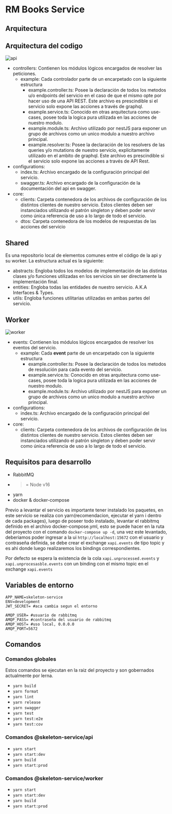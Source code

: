 # RM Books Service

## Arquitectura

## Arquitectura del codigo

![api](/uploads/fc562c42b50061c10082c3e4cdd22b10/image.png)

- controllers: Contienen los módulos lógicos encargados de resolver las peticiones.
  - example: Cada controlador parte de un encarpetado con la siguiente estructura
    - example.controller.ts: Posee la declaración de todos los metodos u/o endpoints del servicio en el caso de que el mismo opte por hacer uso de una API REST. Este archivo es prescindible si el servicio solo expone las acciones a través de graphql.
    - example.service.ts: Conocido en otras arquitectura como use-cases, posee toda la logica pura utilizada en las acciones de nuestro modulo.
    - example.module.ts: Archivo utilizado por nestJS para exponer un grupo de archivos como un unico modulo a nuestro archivo principal.
    - example.resolver.ts: Posee la declaración de los resolvers de las queries y/o mutations de nuestro servicio, explicitamente utilizado en el ambito de graphql. Este archivo es prescindible si el servicio solo expone las acciones a través de API Rest.
- configurations:
  - index.ts: Archivo encargado de la configuración principal del servicio.
  - swagger.ts: Archivo encargado de la configuración de la documentación del api en swagger.
- core:
  - clients: Carpeta contenedora de los archivos de configuración de los distintos clientes de nuestro servicio. Estos clientes deben ser instanciados utilizando el patrón singleton y deben poder servir como única referencia de uso a lo largo de todo el servicio.
  - dtos: Carpeta contenedora de los modelos de respuestas de las acciones del servicio

## Shared

Es una repositorio local de elementos comunes entre el código de la api y su worker. La estructura actual es la siguiente:

- abstracts: Engloba todos los modelos de implementación de las distintas clases y/o funciones utilizadas en los servicios sin ser directamente la implementación final.
- entities: Engloba todas las entidades de nuestro servicio. A.K.A Interfaces & Types.
- utils: Engloba funciones utilitarias utilizadas en ambas partes del servicio.

## Worker

![worker](/uploads/876585946cf1fb4d3a2edbe0512624d1/image.png)

- events: Contienen los módulos lógicos encargados de resolver los eventos del servicio.
  - example: Cada **event** parte de un encarpetado con la siguiente estructura
    - example.controller.ts: Posee la declaración de todos los metodos de resolución para cada evento del servicio.
    - example.service.ts: Conocido en otras arquitectura como use-cases, posee toda la logica pura utilizada en las acciones de nuestro modulo.
    - example.module.ts: Archivo utilizado por nestJS para exponer un grupo de archivos como un unico modulo a nuestro archivo principal.
- configurations:
  - index.ts: Archivo encargado de la configuración principal del servicio.
- core:
  - clients: Carpeta contenedora de los archivos de configuración de los distintos clientes de nuestro servicio. Estos clientes deben ser instanciados utilizando el patrón singleton y deben poder servir como única referencia de uso a lo largo de todo el servicio.

## Requisitos para desarrollo

- RabbitMQ
- > = Node v16
- yarn
- docker & docker-compose

Previo a levantar el servicio es importante tener instalado los paquetes, en este servicio se realiza con yarn(recomendacion, ejecutar el yarn i dentro de cada packages), luego de poseer todo instalado, levantar el rabbitmq definido en el archivo docker-compose.yml, esto se puede hacer en la ruta del proyecto con el comando `docker-compose up -d`, una vez este levantado, deberiamos poder ingresar a la ui `http://localhost:15672` con el usuario y contraseña definida, se debe crear el exchange `xapi.events` de tipo topic y es ahi donde luego realizaremos los bindings correspondientes.

Por defecto se espera la existencia de la cola `xapi.unprocessed.events` y `xapi.unprocesasble.events` con un binding con el mismo topic en el exchange `xapi.events`

## Variables de entorno

```
APP_NAME=skeleton-service
ENV=development
JWT_SECRET= #aca cambia segun el entorno

AMQP_USER= #usuario de rabbitmq
AMQP_PASS= #contraseña del usuario de rabbitmq
AMQP_HOST= #uso local, 0.0.0.0
AMQP_PORT=5672
```

## Comandos

### Comandos globales

Estos comandos se ejecutan en la raiz del proyecto y son gobernados actualmente por lerna.

- `yarn build`
- `yarn format`
- `yarn lint`
- `yarn release`
- `yarn swagger`
- `yarn test`
- `yarn test:e2e`
- `yarn test:cov`

### Comandos @skeleton-service/api

- `yarn start`
- `yarn start:dev`
- `yarn build`
- `yarn start:prod`

### Comandos @skeleton-service/worker

- `yarn start`
- `yarn start:dev`
- `yarn build`
- `yarn start:prod`
